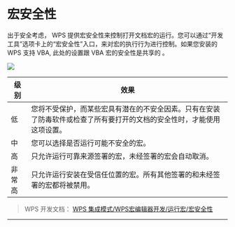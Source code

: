 # 宏安全性

出于安全考虑， WPS 提供宏安全性来控制打开文档宏的运行。您可以通过“开发工具”选项卡上的“宏安全性”入口，来对宏的执行行为进行控制。如果您安装的 WPS 支持 VBA, 此处的设置跟 VBA 宏的安全性是共享的 。

![](Base64图像/Base64图像19来自_WPS%20集成模式_WPS宏编辑器开发_运行宏_宏安全性.png)

| 级别   | 效果                                                                     |
|--------|---------------------------------------------------------|
| 低     | 您将不受保护，而某些宏具有潜在的不安全因素。只有在安装了防毒软件或检查了所有要打开的文档的安全性时，才能使用这项设置。 |
| 中     | 您可以选择是否运行可能不安全的宏。                                        |
| 高     | 只允许运行可靠来源签署的宏，未经签署的宏会自动取消。                                                                   |
| 非常高 | 只允许运行安装在受信任位置的宏。所有其他签署的和未经签署的宏都将被禁用。                                               |

> WPS 开发文档： [WPS 集成模式/WPS宏编辑器开发/运行宏/宏安全性](https://qn.cache.wpscdn.cn/encs/doc/office_v19/topics/WPS%20%E9%9B%86%E6%88%90%E6%A8%A1%E5%BC%8F/WPS%E5%AE%8F%E7%BC%96%E8%BE%91%E5%99%A8%E5%BC%80%E5%8F%91/%E8%BF%90%E8%A1%8C%E5%AE%8F/%E5%AE%8F%E5%AE%89%E5%85%A8%E6%80%A7.html)

------------------------------------------------------------------------
